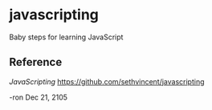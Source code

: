 # javascripting
Baby steps for learning JavaScript

## Reference
*JavaScripting*
https://github.com/sethvincent/javascripting

-ron
Dec 21, 2105
